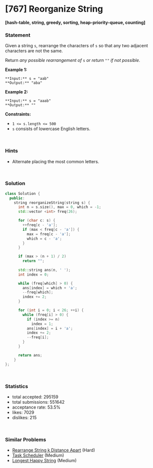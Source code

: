 # [767] Reorganize String

**[hash-table, string, greedy, sorting, heap-priority-queue, counting]**

### Statement

Given a string `s`, rearrange the characters of `s` so that any two adjacent characters are not the same.

Return *any possible rearrangement of* `s` *or return* `""` *if not possible*.


**Example 1:**

```
**Input:** s = "aab"
**Output:** "aba"

```
**Example 2:**

```
**Input:** s = "aaab"
**Output:** ""

```

**Constraints:**
* `1 <= s.length <= 500`
* `s` consists of lowercase English letters.


<br />

### Hints

- Alternate placing the most common letters.

<br />

### Solution

```cpp
class Solution {
  public:
    string reorganizeString(string s) {
      int n = s.size(), max = 0, which = -1;
      std::vector <int> freq(26);

      for (char c: s) {
        ++freq[c - 'a'];
        if (max < freq[c - 'a']) {
          max = freq[c - 'a'];
          which = c - 'a';
        }
      }

      if (max > (n + 1) / 2)
        return "";
      
      std::string ans(n, ' ');
      int index = 0;

      while (freq[which] > 0) {
        ans[index] = which + 'a';
        --freq[which];
        index += 2;
      }

      for (int i = 0; i < 26; ++i) {
        while (freq[i] > 0) {
          if (index >= n)
            index = 1;
          ans[index] = i + 'a';
          index += 2;
          --freq[i];
        }
      }

      return ans;
    }
};
```

<br />

### Statistics

- total accepted: 295159
- total submissions: 551642
- acceptance rate: 53.5%
- likes: 7029
- dislikes: 215

<br />

### Similar Problems

- [Rearrange String k Distance Apart](https://leetcode.com/problems/rearrange-string-k-distance-apart) (Hard)
- [Task Scheduler](https://leetcode.com/problems/task-scheduler) (Medium)
- [Longest Happy String](https://leetcode.com/problems/longest-happy-string) (Medium)
